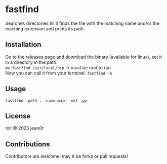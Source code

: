 # fastfind

Searches directories till it finds the file with the matching name and/or the maching extension and prints its path.

## Installation

Go to the releases page and download the binary (available for linux), set it in a directory in the path.  
`mv fastfind /usr/local/bin` -> must be root to run  
Now you can call it from your terminal.
`fastfind -h`  

## Usage

`fastfind -path . -name main -ext .go`  

## License

mit © 2025 jean0t  

## Contributions

Contributors are welcome, may it be forks or pull requests!  

